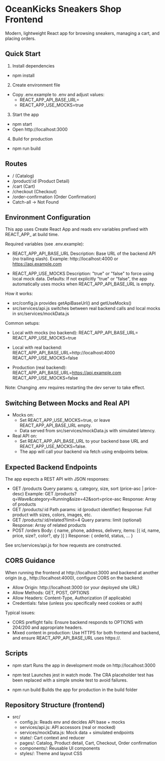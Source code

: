 # OceanKicks Sneakers Shop Frontend

Modern, lightweight React app for browsing sneakers, managing a cart, and placing orders.

## Quick Start

1) Install dependencies
- npm install

2) Create environment file
- Copy .env.example to .env and adjust values:
  - REACT_APP_API_BASE_URL=
  - REACT_APP_USE_MOCKS=true

3) Start the app
- npm start
- Open http://localhost:3000

4) Build for production
- npm run build

## Routes

- / (Catalog)
- /product/:id (Product Detail)
- /cart (Cart)
- /checkout (Checkout)
- /order-confirmation (Order Confirmation)
- Catch-all → Not Found

## Environment Configuration

This app uses Create React App and reads env variables prefixed with REACT_APP_ at build time.

Required variables (see .env.example):
- REACT_APP_API_BASE_URL
  Description: Base URL of the backend API (no trailing slash).
  Example: http://localhost:4000 or https://api.example.com

- REACT_APP_USE_MOCKS
  Description: "true" or "false" to force using local mock data.
  Defaults: If not explicitly "true" or "false", the app automatically uses mocks when REACT_APP_API_BASE_URL is empty.

How it works:
- src/config.js provides getApiBaseUrl() and getUseMocks()
- src/services/api.js switches between real backend calls and local mocks in src/services/mockData.js

Common setups:
- Local with mocks (no backend):
  REACT_APP_API_BASE_URL=
  REACT_APP_USE_MOCKS=true

- Local with real backend:
  REACT_APP_API_BASE_URL=http://localhost:4000
  REACT_APP_USE_MOCKS=false

- Production (real backend):
  REACT_APP_API_BASE_URL=https://api.example.com
  REACT_APP_USE_MOCKS=false

Note: Changing .env requires restarting the dev server to take effect.

## Switching Between Mocks and Real API

- Mocks on:
  - Set REACT_APP_USE_MOCKS=true, or leave REACT_APP_API_BASE_URL empty.
  - Data served from src/services/mockData.js with simulated latency.
- Real API on:
  - Set REACT_APP_API_BASE_URL to your backend base URL and REACT_APP_USE_MOCKS=false.
  - The app will call your backend via fetch using endpoints below.

## Expected Backend Endpoints

The app expects a REST API with JSON responses:

- GET /products
  Query params: q, category, size, sort (price-asc | price-desc)
  Example: GET /products?q=Wave&category=Running&size=42&sort=price-asc
  Response: Array of products
- GET /products/:id
  Path params: id (product identifier)
  Response: Full product with sizes, colors, images, etc.
- GET /products/:id/related?limit=4
  Query params: limit (optional)
  Response: Array of related products
- POST /orders
  Body: {
    name, phone, address, delivery,
    items: [{ id, name, price, size?, color?, qty }]
  }
  Response: { orderId, status, ... }

See src/services/api.js for how requests are constructed.

## CORS Guidance

When running the frontend at http://localhost:3000 and backend at another origin (e.g., http://localhost:4000), configure CORS on the backend:
- Allow Origin: http://localhost:3000 (or your deployed site URL)
- Allow Methods: GET, POST, OPTIONS
- Allow Headers: Content-Type, Authorization (if applicable)
- Credentials: false (unless you specifically need cookies or auth)

Typical issues:
- CORS preflight fails: Ensure backend responds to OPTIONS with 204/200 and appropriate headers.
- Mixed content in production: Use HTTPS for both frontend and backend, and ensure REACT_APP_API_BASE_URL uses https://.

## Scripts

- npm start
  Runs the app in development mode on http://localhost:3000

- npm test
  Launches jest in watch mode. The CRA placeholder test has been replaced with a simple smoke test to avoid failures.

- npm run build
  Builds the app for production in the build folder

## Repository Structure (frontend)

- src/
  - config.js: Reads env and decides API base + mocks
  - services/api.js: API accessors (real or mocked)
  - services/mockData.js: Mock data + simulated endpoints
  - state/: Cart context and reducer
  - pages/: Catalog, Product detail, Cart, Checkout, Order confirmation
  - components/: Reusable UI components
  - styles/: Theme and layout CSS
